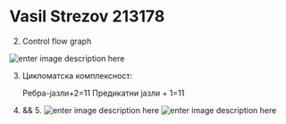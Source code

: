 # Vasil Strezov 213178
2. Control flow graph

![enter image description here](https://cdn.discordapp.com/attachments/989288324906758204/1112851385428475975/image.png)

3. Цикломатска комплексност:
	 
	
	Ребра-јазли+2=11
	  Предикатни јазли + 1=11
     
4. && 5.
![enter image description here](https://cdn.discordapp.com/attachments/989288324906758204/1112889212514078831/image.png)
![enter image description here](https://cdn.discordapp.com/attachments/989288324906758204/1112791205026222080/image.png)

	

